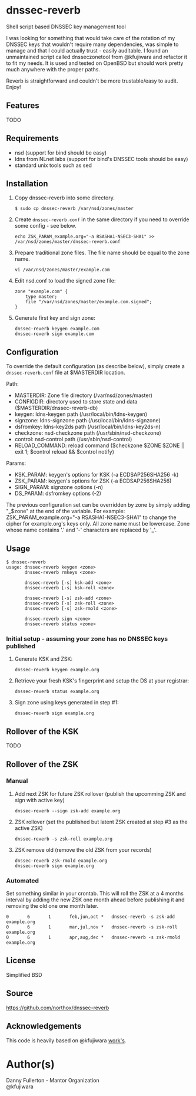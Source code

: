 # dnssec-reverb
Shell script based DNSSEC key management tool

I was looking for something that would take care of the rotation of my DNSSEC keys that wouldn't require many dependencies, was simple to manage and that I could actually trust - easily auditable. I found an unmaintained script called dnsseczonetool from @kfujiwara and refactor it to fit my needs. It is used and tested on OpenBSD but should work pretty much anywhere with the proper paths.

Reverb is straightforward and couldn't be more trustable/easy to audit. Enjoy!

## Features
TODO

## Requirements
* nsd (support for bind should be easy)
* ldns from NLnet labs (support for bind's DNSSEC tools should be easy)
* standard unix tools such as sed

## Installation
1. Copy dnssec-reverb into some directory.

    `$ sudo cp dnssec-reverb /var/nsd/zones/master`

2. Create `dnssec-reverb.conf` in the same directory if you need to override some config - see below.

    `echo ZSK_PARAM_example.org="-a RSASHA1-NSEC3-SHA1" >> /var/nsd/zones/master/dnssec-reverb.conf`

3. Prepare traditional zone files. The file name should be equal to the zone name.

    `vi /var/nsd/zones/master/example.com`
    
4. Edit nsd.conf to load the signed zone file:

    ```
    zone "example.com" {
        type master;
        file "/var/nsd/zones/master/example.com.signed";
    }
    ```

5. Generate first key and sign zone:

    ```
    dnssec-reverb keygen example.com  
    dnssec-reverb sign example.com
    ```

## Configuration
To override the default configuration (as describe below), simply create a `dnssec-reverb.conf` file at $MASTERDIR location.

Path:
* MASTERDIR: Zone file directory (/var/nsd/zones/master)
* CONFIGDIR: directory used to store state and data ($MASTERDIR/dnssec-reverb-db)
* keygen: ldns-keygen path (/usr/local/bin/ldns-keygen)
* signzone: ldns-signzone path (/usr/local/bin/ldns-signzone)
* dsfromkey: ldns-key2ds path (/usr/local/bin/ldns-key2ds-n)
* checkzone: nsd-checkzone path (/usr/sbin/nsd-checkzone)
* control: nsd-control path (/usr/sbin/nsd-control)
* RELOAD_COMMAND: reload command ($checkzone \$ZONE \$ZONE || exit 1; $control reload && $control notify)

Params:
* KSK_PARAM: keygen's options for KSK (-a ECDSAP256SHA256 -k)
* ZSK_PARAM: keygen's options for ZSK (-a ECDSAP256SHA256)
* SIGN_PARAM: signzone options (-n)
* DS_PARAM: dsfromkey options (-2)

The previous configuration set can be overridden by zone by simply adding "\_$zone" at the end of the variable. For example: ZSK_PARAM_example.org="-a RSASHA1-NSEC3-SHA1" to change the cipher for example.org's keys only. All zone name must be lowercase. Zone whose name contains '.' and '-' characters are replaced by '_'.

## Usage
```
$ dnssec-reverb
usage: dnssec-reverb keygen <zone>
       dnssec-reverb rmkeys <zone>

       dnssec-reverb [-s] ksk-add <zone>
       dnssec-reverb [-s] ksk-roll <zone>

       dnssec-reverb [-s] zsk-add <zone>
       dnssec-reverb [-s] zsk-roll <zone>
       dnssec-reverb [-s] zsk-rmold <zone>

       dnssec-reverb sign <zone>
       dnssec-reverb status <zone>
```

### Initial setup - assuming your zone has no DNSSEC keys published
1. Generate KSK and ZSK:

    `dnssec-reverb keygen example.org`

2. Retrieve your fresh KSK's fingerprint and setup the DS at your registrar:

    `dnssec-reverb status example.org`  

3. Sign zone using keys generated in step #1:

    `dnssec-reverb sign example.org`

## Rollover of the KSK
TODO

## Rollover of the ZSK

### Manual
1. Add next ZSK for future ZSK rollover (publish the upcomming ZSK and sign with active key) 

    `dnssec-reverb --sign zsk-add example.org`

2. ZSK rollover (set the published but latent ZSK created at step #3 as the active ZSK) 

    `dnssec-reverb -s zsk-roll example.org`

3. ZSK remove old (remove the old ZSK from your records)

    `dnssec-reverb zsk-rmold example.org`  
    `dnssec-reverb sign example.org`

### Automated
Set something similar in your crontab. This will roll the ZSK at a 4 months interval by adding the new ZSK one month ahead before publishing it and removing the old one one month later.
```
0       6       1       feb,jun,oct *   dnssec-reverb -s zsk-add example.org
0       6       1       mar,jul,nov *   dnssec-reverb -s zsk-roll example.org
0       6       1       apr,aug,dec *   dnssec-reverb -s zsk-rmold example.org
```

## License
Simplified BSD

## Source
https://github.com/northox/dnssec-reverb

## Acknowledgements
This code is heavily based on @kfujiwara [work's](https://github.com/kfujiwara/dnsseczonetool).

# Author(s)
Danny Fullerton - Mantor Organization  
@kfujiwara
